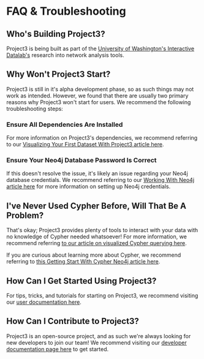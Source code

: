 # FAQ & Troubleshooting

## Who's Building Project3?
Project3 is being built as part of the [University of Washington's Interactive Datalab's](https://idl.uw.edu) research into network analysis tools.

## Why Won't Project3 Start?
Project3 is still in it's alpha development phase, so as such things may not work as intended. However, we found that there are usually two primary reasons why Project3 won't start for users. We recommend the following troubleshooting steps:
### Ensure All Dependencies Are Installed
For more information on Project3's dependencies, we recommend referring to our [Visualizing Your First Dataset With Project3 article here](../tutorials/YourFirstDataset.md).

### Ensure Your Neo4j Database Password Is Correct
If this doesn't resolve the issue, it's likely an issue regarding your Neo4j database credentials. We recommend referring to our [Working With Neo4j article here](../../developerDocs/task/basics/workWithNeo4j.md) for more information on setting up Neo4j credentials.

## I've Never Used Cypher Before, Will That Be A Problem?
That's okay; Project3 provides plenty of tools to interact with your data with no knowledge of Cypher needed whatsoever! For more information, we recommend referring [to our article on visualized Cypher querying here](../howto/querying/VisuallyAnaylizing.md).

If you are curious about learning more about Cypher, we recommend referring to [this Getting Start With Cypher Neo4j article here](https://neo4j.com/docs/getting-started/appendix/tutorials/guide-cypher-basics/).

## How Can I Get Started Using Project3?
For tips, tricks, and tutorials for starting on Project3, we recommend visiting our [user documentation here](../../userDocs/home.md).

## How Can I Contribute to Project3?
Project3 is an open-source project, and as such we're always looking for new developers to join our team! We recommend visiting our [developer documentation page here](../../developerDocs/home.md) to get started.